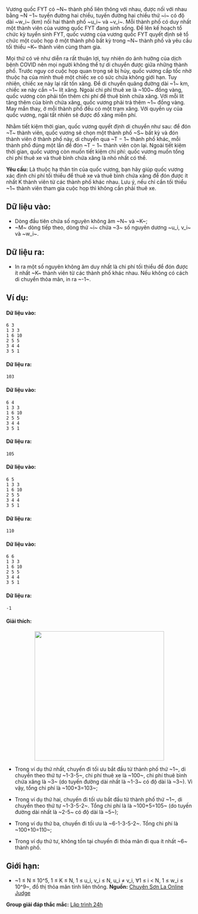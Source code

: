 <!--**<center>NGUỒN: Free Contest FYT Code Cup Day 2</center>**-->

Vương quốc FYT có ~N~ thành phố liên thông với nhau, được nối với nhau bằng ~N −1~ tuyến đường hai chiều, tuyến đường hai chiều thứ ~i~ có độ dài ~w_i~ (km) nối hai thành phố ~u_i~ và ~v_i~. Mỗi thành phố có duy nhất một thành viên của vương quốc FYT đang sinh sống. Để lên kế hoạch tổ chức kỳ tuyển sinh FYT, quốc vương của vương quốc FYT quyết định sẽ tổ chức một cuộc họp ở một thành phố bất kỳ trong ~N~ thành phố và yêu cầu tối thiểu ~K~ thành viên cùng tham gia.

Mọi thứ có vẻ như diễn ra rất thuận lợi, tuy nhiên do ảnh hưởng của dịch bệnh COVID nên mọi người không thể tự di chuyển được giữa những thành phố. Trước nguy cơ cuộc họp quan trọng sẽ bị hủy, quốc vương cấp tốc nhờ thuộc hạ của mình thuê một chiếc xe có sức chứa không giới hạn. Tuy nhiên, chiếc xe này lại rất tốn xăng. Để di chuyển quãng đường dài ~1~ km, chiếc xe này cần ~1~ lít xăng. Ngoài chi phí thuê xe là ~100~ đồng vàng, quốc vương còn phải tốn thêm chi phí để thuê bình chứa xăng. Với mỗi lít tăng thêm của bình chứa xăng, quốc vương phải trả thêm ~1~ đồng vàng. May mắn thay, ở mỗi thành phố đều có một trạm xăng. Với quyền uy của quốc vương, ngài tất nhiên sẽ được đổ xăng miễn phí.

Nhằm tiết kiệm thời gian, quốc vương quyết định di chuyển như sau: để đón ~T~ thành viên, quốc vương sẽ chọn một thành phố ~S~ bất kỳ và đón thành viên ở thành phố này, di chuyển qua ~T − 1~ thành phố khác, mỗi thành phố đúng một lần để đón ~T − 1~ thành viên còn lại. Ngoài tiết kiệm thời gian, quốc vương còn muốn tiết kiệm chi phí: quốc vương muốn tổng chi phí thuê xe và thuê bình chứa xăng là nhỏ nhất có thể.

**Yêu cầu:** Là thuộc hạ thân tín của quốc vương, bạn hãy giúp quốc vương xác định chi phí tối thiểu để thuê xe và thuê bình chứa xăng để đón được ít nhất K thành viên từ các thành phố khác nhau. Lưu ý, nếu chỉ cần tối thiểu ~1~ thành viên tham gia cuộc họp thì không cần phải thuê xe.

## Dữ liệu vào:
- Dòng đầu tiên chứa số nguyên không âm ~N~ và ~K~;
- ~M~ dòng tiếp theo, dòng thứ ~i~ chứa ~3~ số nguyên dương ~u_i, v_i~ và ~w_i~.

## Dữ liệu ra:
- In ra một số nguyên không âm duy nhất là chi phí tối thiểu để đón được ít nhất ~K~ thành viên từ các thành phố khác nhau. Nếu không có cách di chuyển thỏa mãn, in ra ~-1~.

## Ví dụ:
#### Dữ liệu vào:
```
6 3
1 3 3
1 6 10
2 5 5
3 4 4
3 5 1
```

#### Dữ liệu ra:
```
103
```

#### Dữ liệu vào:
```
6 4
1 3 3
1 6 10
2 5 5
3 4 4
3 5 1
```

#### Dữ liệu ra:
```
105
```

#### Dữ liệu vào:
```
6 5
1 3 3
1 6 10
2 5 5
3 4 4
3 5 1
```

#### Dữ liệu ra:
```
110
```

#### Dữ liệu vào:
```
6 6
1 3 3
1 6 10
2 5 5
3 4 4
3 5 1
```

#### Dữ liệu ra:
```
-1
```

#### Giải thích:
<center><img src="/images/problems/2350/KMEMBER.png" width="350px" /></center>

- Trong ví dụ thứ nhất, chuyến đi tối ưu bắt đầu từ thành phố thứ ~1~, di chuyển theo thứ tự ~1-3-5~, chi phí thuê xe là ~100~, chi phí thuê bình chứa xăng là ~3~ (do tuyến đường dài nhất là ~1-3~ có độ dài là ~3~). Vì vậy, tổng chi phí là ~100+3=103~;

- Trong ví dụ thứ hai, chuyến đi tối ưu bắt đầu từ thành phố thứ ~1~, di chuyển theo thứ tự ~1-3-5-2~. Tổng chi phí là là ~100+5=105~ (do tuyến đường dài nhất là ~2-5~ có độ dài là ~5~);
- Trong ví dụ thứ ba, chuyến đi tối ưu là ~6-1-3-5-2~. Tổng chi phí là ~100+10=110~;
- Trong ví dụ thứ tư, không tồn tại chuyến đi thỏa mãn đi qua ít nhất ~6~ thành phố.

## Giới hạn:
- ~1 ≤ N ≤ 10^5, 1 ≤ K ≤ N, 1 ≤ u_i, v_i ≤ N, u_i ≠ v_i, ∀1 ≤ i < N, 1 ≤ w_i ≤ 10^9~, đồ thị thỏa mãn tính liên thông.
**Nguồn:** [Chuyên Sơn La Online Judge](http://csloj.ddns.net/)

**Group giải đáp thắc mắc:** [Lập trình 24h](https://www.facebook.com/groups/1386904321519984)